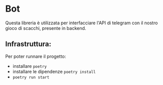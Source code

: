 # Bot

Questa libreria è utilizzata per interfacciare l'API di telegram con il nostro gioco di scacchi, presente in backend.

## Infrastruttura:
Per poter runnare il progetto:
- installare `poetry`
- installare le dipendenze `poetry install`
- `poetry run start`